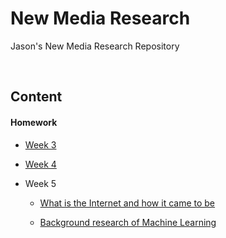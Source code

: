 # New Media Research

Jason's New Media Research Repository

<br>

## Content

#### Homework

* [Week 3](homework/02.07.answers.md)

* [Week 4](homework/02.14.new.tech.md)

* Week 5

  * [What is the Internet and how it came to be](homework/02.21.what.is.the.internet.md)

  * [Background research of Machine Learning](homework/02.21.machine.learning.background.research.md)